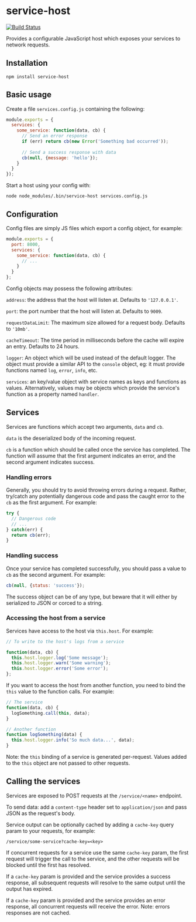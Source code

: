 service-host
============

[![Build Status](https://travis-ci.org/markfinger/service-host.svg?branch=master)](https://travis-ci.org/markfinger/service-host)

Provides a configurable JavaScript host which exposes your services to network requests.


Installation
------------

```
npm install service-host
```


Basic usage
-----------

Create a file `services.config.js` containing the following:

```javascript
module.exports = {
  services: {
    some_service: function(data, cb) {
      // Send an error response
      if (err) return cb(new Error('Something bad occurred'));
      
      // Send a success response with data
      cb(null, {message: 'hello'});
    }
  }
});
```

Start a host using your config with:

```
node node_modules/.bin/service-host services.config.js
```


Configuration
-------------

Config files are simply JS files which export a config object, for example:

```javascript
module.exports = {
  port: 8000,
  services: {
    some_service: function(data, cb) {
      // ...
    }
  }
};
```

Config objects may possess the following attributes:

`address`: the address that the host will listen at. Defaults to `'127.0.0.1'`.

`port`: the port number that the host will listen at. Defaults to `9009`.

`requestDataLimit`: The maximum size allowed for a request body. Defaults to `'10mb'`.

`cacheTimeout`: The time period in milliseconds before the cache will expire an entry. Defaults to 24 hours.

`logger`: An object which will be used instead of the default logger. The object must provide a similar API to the `console` object, eg: it must provide functions named `log`, `error`, `info`, etc.

`services`: an key/value object with service names as keys and functions as values. Alternatively, values may be objects which provide the service's function as a property named `handler`.


Services
--------

Services are functions which accept two arguments, `data` and `cb`.

`data` is the deserialized body of the incoming request.

`cb` is a function which should be called once the service has completed. The function
will assume that the first argument indicates an error, and the second argument indicates 
success.

### Handling errors

Generally, you should try to avoid throwing errors during a request. Rather, try/catch
any potentially dangerous code and pass the caught error to the `cb` as the first argument.
For example:

```javascript
try {
  // Dangerous code
  // ...
} catch(err) {
  return cb(err);
}
```

### Handling success

Once your service has completed successfully, you should pass a value to `cb` as the 
second argument. For example:

```javascript
cb(null, {status: 'success'});
```

The success object can be of any type, but beware that it will either by serialized to JSON
or corced to a string.

### Accessing the host from a service

Services have access to the host via `this.host`. For example:

```javascript
// To write to the host's logs from a service

function(data, cb) {
  this.host.logger.log('Some message');
  this.host.logger.warn('Some warning');
  this.host.logger.error('Some error');
};
```

If you want to access the host from another function, you need to bind the `this` value to
the function calls. For example:

```javascript
// The service
function(data, cb) {
  logSomething.call(this, data);
}

// Another function
function logSomething(data) {
  this.host.logger.info('So much data...', data);
}
```

Note: the `this` binding of a service is generated per-request. Values added to the `this` 
object are not passed to other requests.


Calling the services
--------------------

Services are exposed to POST requests at the `/service/<name>` endpoint.

To send data: add a `content-type` header set to `application/json` and 
pass JSON as the request's body.

Service output can be optionally cached by adding a `cache-key` query param to 
your requests, for example:

```
/service/some-service?cache-key=<key>
```

If concurrent requests for a service use the same `cache-key` param, the first 
request will trigger the call to the service, and the other requests will be 
blocked until the first has resolved.

If a `cache-key` param is provided and the service provides a success response, all 
subsequent requests will resolve to the same output until the output has expired.

If a `cache-key` param is provided and the service provides an error response, all 
concurrent requests will receive the error. Note: errors responses are not cached.
